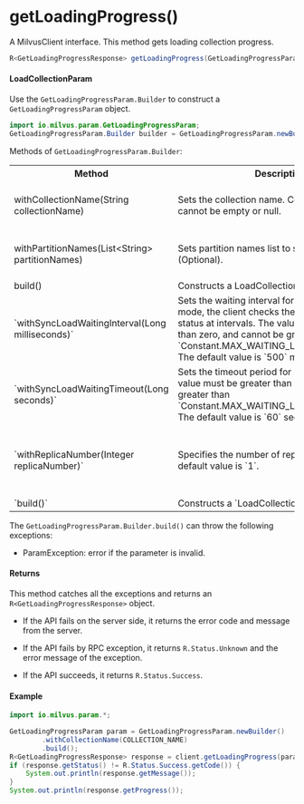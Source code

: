 # getLoadingProgress()

A MilvusClient interface. This method gets loading collection progress.

```java
R<GetLoadingProgressResponse> getLoadingProgress(GetLoadingProgressParam requestParam);
```

#### LoadCollectionParam

Use the `GetLoadingProgressParam.Builder` to construct a `GetLoadingProgressParam` object.

```java
import io.milvus.param.GetLoadingProgressParam;
GetLoadingProgressParam.Builder builder = GetLoadingProgressParam.newBuilder();
```

Methods of `GetLoadingProgressParam.Builder`:

<table>
    <tr>
        <th>Method</th>
        <th>Description</th>
        <th>Parameters</th>
    </tr>
    <tr>
        <td>withCollectionName(String collectionName)</td>
        <td>Sets the collection name. Collection name cannot be empty or null.</td>
        <td>collectionName: The name of the collection to load.</td>
    </tr>
    <tr>
        <td>withPartitionNames(List&lt;String> partitionNames)</td>
        <td>Sets partition names list to specify query scope (Optional).</td>
        <td>partitionNames: The name list of partitions to be loaded.</td>
    </tr>
    <tr>
        <td>build()</td>
        <td>Constructs a LoadCollectionParam object.</td>
        <td>N/A</td>
    </tr>
    <tr>
        <td>`withSyncLoadWaitingInterval(Long milliseconds)`</td>
        <td>Sets the waiting interval for sync mode. In sync mode, the client checks the collection load status at intervals. The value must be greater than zero, and cannot be greater than `Constant.MAX_WAITING_LOADING_INTERVAL`. The default value is `500` milliseconds</td>
        <td>`milliseconds`: The time interval in milliseconds for checking the data load status. </td>
    </tr>
    <tr>
        <td>`withSyncLoadWaitingTimeout(Long seconds)`</td>
        <td>Sets the timeout period for sync mode. The value must be greater than zero and cannot be greater than `Constant.MAX_WAITING_LOADING_TIMEOUT`. The default value is `60` seconds.</td>
        <td>`seconds`: A during of time in seconds to wait till timeout.</td>
    </tr>
    <tr>
        <td>`withReplicaNumber(Integer replicaNumber)`</td>
        <td>Specifies the number of replicas to load. The default value is `1`.</td>
        <td>`replicaNumber`: The number of the replicas to load when loading a collection.</td>
    </tr>
    <tr>
        <td>`build()`</td>
        <td>Constructs a `LoadCollectionParam` object</td>
        <td>N/A</td>
    </tr>
</table>

The `GetLoadingProgressParam.Builder.build()` can throw the following exceptions:

- ParamException: error if the parameter is invalid.

#### Returns

This method catches all the exceptions and returns an `R<GetLoadingProgressResponse>` object.

- If the API fails on the server side, it returns the error code and message from the server.

- If the API fails by RPC exception, it returns `R.Status.Unknown` and the error message of the exception.

- If the API succeeds, it returns `R.Status.Success`.

#### Example

```java
import io.milvus.param.*;

GetLoadingProgressParam param = GetLoadingProgressParam.newBuilder()
        .withCollectionName(COLLECTION_NAME)
        .build();
R<GetLoadingProgressResponse> response = client.getLoadingProgress(param);
if (response.getStatus() != R.Status.Success.getCode()) {
    System.out.println(response.getMessage());
}
System.out.println(response.getProgress());
```

